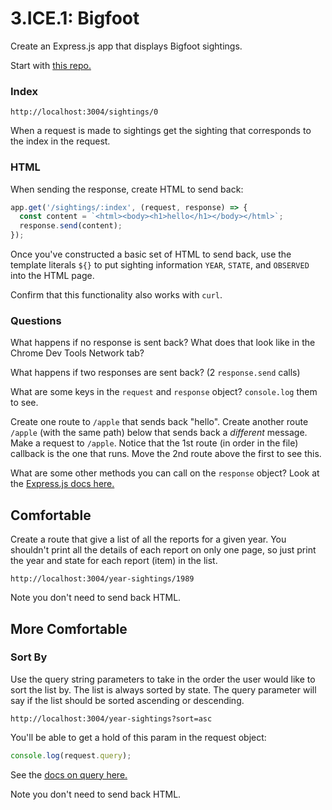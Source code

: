 # 3.ICE.1: Bigfoot

Create an Express.js app that displays Bigfoot sightings.

Start with [this repo.](https://github.com/rocketacademy/bigfoot-express-swe1)

### Index

```text
http://localhost:3004/sightings/0
```

When a request is made to sightings get the sighting that corresponds to the index in the request.

### HTML

When sending the response, create HTML to send back:

```javascript
app.get('/sightings/:index', (request, response) => {
  const content = `<html><body><h1>hello</h1></body></html>`;
  response.send(content);
});
```

Once you've constructed a basic set of HTML to send back, use the template literals `${}` to put sighting information `YEAR`, `STATE`, and `OBSERVED` into the HTML page.

Confirm that this functionality also works with `curl`.

### Questions

What happens if no response is sent back? What does that look like in the Chrome Dev Tools Network tab?

What happens if two responses are sent back? \(2 `response.send` calls\)

What are some keys in the `request` and `response` object? `console.log` them to see.

Create one route to `/apple` that sends back "hello". Create another route `/apple`  \(with the same path\) below that sends back a _different_ message. Make a request to `/apple`. Notice that the 1st route \(in order in the file\) callback is the one that runs. Move the 2nd route above the first to see this. 

What are some other methods you can call on the `response` object? Look at the [Express.js docs here.](https://expressjs.com/en/4x/api.html#res)

## Comfortable

Create a route that give a list of all the reports for a given year. You shouldn't print all the details of each report on only one page, so just print the year and state for each report \(item\) in the list.

```text
http://localhost:3004/year-sightings/1989
```

Note you don't need to send back HTML.

## More Comfortable

### Sort By

Use the query string parameters to take in the order the user would like to sort the list by. The list is always sorted by state. The query parameter will say if the list should be sorted ascending or descending.

```text
http://localhost:3004/year-sightings?sort=asc
```

You'll be able to get a hold of this param in the request object:

```javascript
console.log(request.query);
```

See the [docs on query here.](https://expressjs.com/en/4x/api.html#req.query)

Note you don't need to send back HTML.

